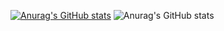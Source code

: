 [![Anurag's GitHub stats](https://github-readme-stats.vercel.app/api?username=Ahmed-l2)](https://github.com/anuraghazra/github-readme-stats)
![Anurag's GitHub stats](https://github-readme-stats.vercel.app/api?username=anuraghazra&show_icons=true&theme=tokyonight)
